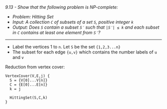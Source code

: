 *9.13 - Show that the following problem is NP-complete:*
- *Problem: Hitting Set*
- *Input: A collection `C` of subsets of a set `S`, positive integer `k`*
- *Output: Does `S` contain a subset `S′` such that `|S′| ≤ k` and each subset in `C` contains at least one element from `S′`?*
***
- Label the vertices 1 to `n`. Let `S` be the set `{1,2,3...n}`
- The subset for each edge `{u,v}` which contains the number labels of `u` and `v`

Reduction from vertex cover:
```
VertexCover(V,E,j) {
  S = {V[0]...V[n]}
  C = {E[0]...E[n]}
  k = j
  
  HittingSet(S,C,k)
}
```
